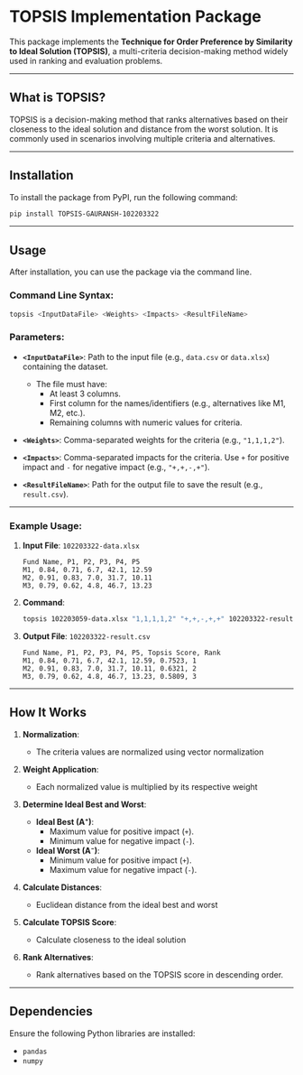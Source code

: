 # TOPSIS Implementation Package

This package implements the **Technique for Order Preference by Similarity to Ideal Solution (TOPSIS)**, a multi-criteria decision-making method widely used in ranking and evaluation problems.

---

## What is TOPSIS?

TOPSIS is a decision-making method that ranks alternatives based on their closeness to the ideal solution and distance from the worst solution. It is commonly used in scenarios involving multiple criteria and alternatives.

---

## Installation

To install the package from PyPI, run the following command:

```bash
pip install TOPSIS-GAURANSH-102203322
```
---
## Usage

After installation, you can use the package via the command line.

### Command Line Syntax:

```bash
topsis <InputDataFile> <Weights> <Impacts> <ResultFileName>
```

### Parameters:
- **`<InputDataFile>`**: Path to the input file (e.g., `data.csv` or `data.xlsx`) containing the dataset.
  - The file must have:
    - At least 3 columns.
    - First column for the names/identifiers (e.g., alternatives like M1, M2, etc.).
    - Remaining columns with numeric values for criteria.

- **`<Weights>`**: Comma-separated weights for the criteria (e.g., `"1,1,1,2"`).

- **`<Impacts>`**: Comma-separated impacts for the criteria. Use `+` for positive impact and `-` for negative impact (e.g., `"+,+,-,+"`).

- **`<ResultFileName>`**: Path for the output file to save the result (e.g., `result.csv`).

---

### Example Usage:

1. **Input File**: `102203322-data.xlsx`
   ```
   Fund Name, P1, P2, P3, P4, P5
   M1, 0.84, 0.71, 6.7, 42.1, 12.59
   M2, 0.91, 0.83, 7.0, 31.7, 10.11
   M3, 0.79, 0.62, 4.8, 46.7, 13.23
   ```

2. **Command**:
   ```bash
   topsis 102203059-data.xlsx "1,1,1,1,2" "+,+,-,+,+" 102203322-result.csv
   ```

3. **Output File**: `102203322-result.csv`
   ```
   Fund Name, P1, P2, P3, P4, P5, Topsis Score, Rank
   M1, 0.84, 0.71, 6.7, 42.1, 12.59, 0.7523, 1
   M2, 0.91, 0.83, 7.0, 31.7, 10.11, 0.6321, 2
   M3, 0.79, 0.62, 4.8, 46.7, 13.23, 0.5809, 3
   ```

---

## How It Works

1. **Normalization**:
   - The criteria values are normalized using vector normalization

2. **Weight Application**:
   - Each normalized value is multiplied by its respective weight

3. **Determine Ideal Best and Worst**:
   - **Ideal Best (A⁺)**:
     - Maximum value for positive impact (`+`).
     - Minimum value for negative impact (`-`).
   - **Ideal Worst (A⁻)**:
     - Minimum value for positive impact (`+`).
     - Maximum value for negative impact (`-`).

4. **Calculate Distances**:
   - Euclidean distance from the ideal best and worst

5. **Calculate TOPSIS Score**:
   - Calculate closeness to the ideal solution

6. **Rank Alternatives**:
   - Rank alternatives based on the TOPSIS score in descending order.

---

## Dependencies

Ensure the following Python libraries are installed:
- `pandas`
- `numpy`

